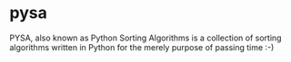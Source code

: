 # pysa
PYSA, also known as Python Sorting Algorithms is a collection of sorting algorithms written in Python for the merely purpose of passing time :-)
